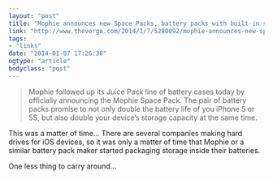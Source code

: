 ```yaml
---
layout: "post"
title: "Mophie announces new Space Packs, battery packs with built-in storage for iPhone"
link: "http://www.theverge.com/2014/1/7/5280092/mophie-announces-new-space-packs-battery-packs-with-built-in-storage"
tags: 
- "links"
date: "2014-01-07 17:26:30"
ogtype: "article"
bodyclass: "post"
---
```


> Mophie followed up its Juice Pack line of battery cases today by officially announcing the Mophie Space Pack. The pair of battery packs promise to not only double the battery life of you iPhone 5 or 5S, but also double your device’s storage capacity at the same time.

This was a matter of time… There are several companies making hard drives for iOS devices, so it was only a matter of time that Mophie or a similar battery pack maker started packaging storage inside their batteries.

One less thing to carry around…